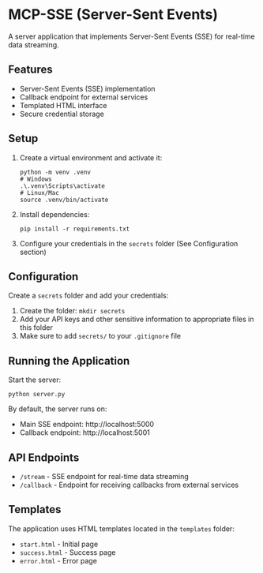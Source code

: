 # MCP-SSE (Server-Sent Events)

A server application that implements Server-Sent Events (SSE) for real-time data streaming.

## Features

- Server-Sent Events (SSE) implementation
- Callback endpoint for external services
- Templated HTML interface
- Secure credential storage

## Setup

1. Create a virtual environment and activate it:
   ```
   python -m venv .venv
   # Windows
   .\.venv\Scripts\activate
   # Linux/Mac
   source .venv/bin/activate
   ```

2. Install dependencies:
   ```
   pip install -r requirements.txt
   ```

3. Configure your credentials in the `secrets` folder (See Configuration section)

## Configuration

Create a `secrets` folder and add your credentials:

1. Create the folder: `mkdir secrets`
2. Add your API keys and other sensitive information to appropriate files in this folder
3. Make sure to add `secrets/` to your `.gitignore` file

## Running the Application

Start the server:

```
python server.py
```

By default, the server runs on:
- Main SSE endpoint: http://localhost:5000
- Callback endpoint: http://localhost:5001

## API Endpoints

- `/stream` - SSE endpoint for real-time data streaming
- `/callback` - Endpoint for receiving callbacks from external services

## Templates

The application uses HTML templates located in the `templates` folder:

- `start.html` - Initial page
- `success.html` - Success page
- `error.html` - Error page 